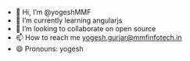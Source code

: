 - 👋 Hi, I’m @yogeshMMF
- 🌱 I’m currently learning angularjs
- 💞️ I’m looking to collaborate on open source 
- 📫 How to reach me  yogesh.gurjar@mmfinfotech.in
- 😄 Pronouns: yogesh

<!---
yogeshMMF/yogeshMMF is a ✨ special ✨ repository because its `README.md` (this file) appears on your GitHub profile.
You can click the Preview link to take a look at your changes.
--->
